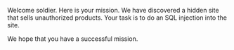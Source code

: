 Welcome soldier. Here is your mission. 
We have discovered a hidden site that sells unauthorized products. Your task is to do an SQL injection into the site.

We hope that you have a successful mission.
